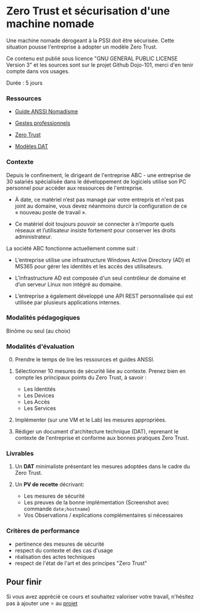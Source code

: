 # Zero Trust et sécurisation d'une machine nomade

Une machine nomade dérogeant à la PSSI doit être sécurisée. Cette situation pousse l'entreprise à adopter un modèle Zero Trust.

Ce contenu est publié sous licence "GNU GENERAL PUBLIC LICENSE Version 3" et les sources sont sur le projet Github Dojo-101, merci d'en tenir compte dans vos usages.

Durée : 5 jours


### Ressources

* [Guide ANSSI Nomadisme](https://cyber.gouv.fr/publications)

* [Gestes professionnels](https://github.com/Aif4thah/Dojo-101)

* [Zero Trust](https://cyber.gouv.fr/publications/le-modele-zero-trust)

* [Modèles DAT](https://github.com/bflorat/modele-da)

### Contexte

Depuis le confinement, le dirigeant de l'entreprise ABC - une entreprise de 30 salariés spécialisée dans le développement de logiciels utilise son PC personnel pour accéder aux ressources de l'entreprise. 


* À date, ce matériel n’est pas managé par votre entrepris et n'est pas joint au domaine, vous devez néanmoins durcir la configuration de ce « nouveau poste de travail ».

* Ce matériel doit toujours pouvoir se connecter à n’importe quels réseaux et l’utilisateur insiste fortement pour conserver les droits administrateur.


La société ABC fonctionne actuellement comme suit : 

* L’entreprise utilise une infrastructure Windows Active Directory (AD) et MS365 pour gérer les identités et les accès des utilisateurs.

* L’infrastructure AD est composée d'un seul contrôleur de domaine et d’un serveur Linux non intégré au domaine.

* L’entreprise a également développé une API REST personnalisée qui est utilisée par plusieurs applications internes.


### Modalités pédagogiques

Binôme ou seul (au choix)


### Modalités d'évaluation

0. Prendre le temps de lire les ressources et guides ANSSI.

1. Sélectionner 10 mesures de sécurité liée au contexte. Prenez bien en compte les principaux points du Zero Trust, à savoir :

    * Les Identités
    * Les Devices
    * Les Accès
    * Les Services

2. Implémenter (sur une VM et le Lab) les mesures appropriées.

3. Rédiger un document d'architecture technique (DAT), reprenant le contexte de l'entreprise et conforme aux bonnes pratiques Zero Trust.


### Livrables

1. Un **DAT** minimaliste présentant les mesures adoptées dans le cadre du Zero Trust. 


2. Un **PV de recette** décrivant: 

    * Les mesures de sécurité
    * Les preuves de la bonne implémentation (Screenshot avec commande `date;hostname`)
    * Vos Observations / explications complémentaires si nécessaires


### Critères de performance

* pertinence des mesures de sécurité
* respect du contexte et des cas d'usage
* réalisation des actes techniques
* respect de l'état de l'art et des principes "Zero Trust"


## Pour finir

Si vous avez apprécié ce cours et souhaitez valoriser votre travail, n'hésitez pas à ajouter une ⭐ au [projet](https://github.com/Aif4thah/Dojo-101)
